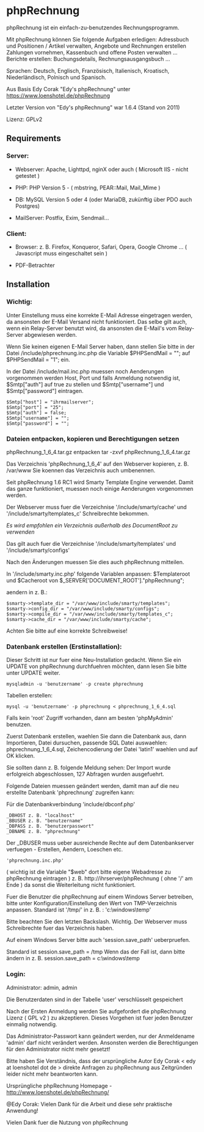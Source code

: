 # phpRechnung

phpRechnung ist ein einfach-zu-benutzendes Rechnungsprogramm.

Mit phpRechnung können Sie folgende Aufgaben erledigen:
Adressbuch und Positionen / Artikel verwalten, Angebote und Rechnungen erstellen
Zahlungen vornehmen, Kassenbuch und offene Posten verwalten ...
Berichte erstellen: Buchungsdetails, Rechnungsausgangsbuch ...

Sprachen:
Deutsch, Englisch, Französisch, Italienisch, Kroatisch, Niederländisch, Polnisch und Spanisch.


Aus Basis  Edy Corak  "Edy's phpRechnung" unter https://www.loenshotel.de/phpRechnung

Letzter Version von "Edy's phpRechnung" war 1.6.4 (Stand von 2011)

Lizenz: GPLv2


## Requirements


### Server:

* Webserver: Apache, Lighttpd, nginX oder auch ( Microsoft IIS - nicht getestet )

* PHP:
	PHP Version 5 - ( mbstring, PEAR::Mail, Mail_Mime )

* DB: 
	MySQL Version 5 oder 4 (oder MariaDB, zukünftig über PDO auch Postgres)

* MailServer:
	Postfix, Exim, Sendmail...

### Client:

* Browser: z. B. Firefox, Konqueror, Safari, Opera, Google Chrome ... ( Javascript muss eingeschaltet sein )

* PDF-Betrachter

## Installation

### Wichtig:
Unter Einstellung muss eine korrekte E-Mail Adresse eingetragen
werden, da ansonsten der E-Mail Versand nicht funktioniert.
Das selbe gilt auch, wenn ein Relay-Server benutzt wird,
da ansonsten die E-Mail's vom Relay-Server abgewiesen werden.

Wenn Sie keinen eigenen E-Mail Server haben, dann stellen Sie
bitte in der Datei /include/phprechnung.inc.php die Variable
$PHPSendMail = ""; auf $PHPSendMail = "1"; ein.

In der Datei /include/mail.inc.php muessen noch Aenderungen vorgenommen werden Host, Port und falls Anmeldung notwendig ist, $Smtp["auth"] auf true zu stellen und $Smtp["username"] und $Smtp["password"] eintragen.

	$Smtp["host"] = "ihrmailserver";
	$Smtp["port"] = "25";
	$Smtp["auth"] = false;
	$Smtp["username"] = "";
	$Smtp["password"] = "";

### Dateien entpacken, kopieren und Berechtigungen setzen

phpRechnung_1_6_4.tar.gz entpacken 
  tar -zxvf phpRechnung_1_6_4.tar.gz

Das Verzeichnis 'phpRechnung_1_6_4' auf den Webserver kopieren, z. B. /var/www Sie koennen das Verzeichnis auch umbenennen.

Seit phpRechnung 1.6 RC1 wird Smarty Template Engine verwendet. Damit das ganze funktioniert, muessen noch einige Aenderungen vorgenommen werden.
	
Der Webserver muss fuer die Verzeichnise '/include/smarty/cache' und '/include/smarty/templates_c' Schreibrechte bekommen.

*Es wird empfohlen ein Verzeichnis außerhalb des DocumentRoot zu verwenden*

Das gilt auch fuer die Verzeichnise '/include/smarty/templates' und '/include/smarty/configs'

Nach den Änderungen muessen Sie dies auch phpRechnung mitteilen.

In '/include/smarty.inc.php' folgende Variablen anpassen:
	$Templateroot und $Cacheroot von $_SERVER['DOCUMENT_ROOT']."phpRechnung";
	
aendern in z. B.:

	$smarty->template_dir = "/var/www/include/smarty/templates";
	$smarty->config_dir = "/var/www/include/smarty/configs";
	$smarty->compile_dir = "/var/www/include/smarty/templates_c";
	$smarty->cache_dir = "/var/www/include/smarty/cache";

Achten Sie bitte auf eine korrekte Schreibweise!


### Datenbank erstellen (Erstinstallation):

Dieser Schritt ist nur fuer eine Neu-Installation gedacht.
Wenn Sie ein UPDATE von phpRechnung durchfuehren möchten, dann lesen Sie bitte unter UPDATE weiter.

	mysqladmin -u 'benutzername' -p create phprechnung

Tabellen erstellen:

	mysql -u 'benutzername' -p phprechnung < phprechnung_1_6_4.sql

Falls kein 'root' Zugriff vorhanden, dann am besten 'phpMyAdmin' benutzen.

Zuerst Datenbank erstellen, waehlen Sie dann die Datenbank aus, dann Importieren,	Datei dursuchen, passende SQL Datei auswaehlen: phprechnung_1_6_4.sql, Zeichencodierung der Datei 'latin1' waehlen und auf OK klicken.

Sie sollten dann z. B. folgende Meldung sehen:
	Der Import wurde erfolgreich abgeschlossen, 127 Abfragen wurden ausgefuehrt.

Folgende Dateien muessen geändert werden, damit man auf die neu erstellte Datenbank 'phprechnung' zugreifen kann:

Für die Datenbankverbindung 
  'include/dbconf.php'
  
	_DBHOST z. B. "localhost"
	_BBUSER z. B. "benutzername"
	_DBPASS z. B. "benutzerpasswort"
	_DBNAME z. B. "phprechnung"

Der _DBUSER muss ueber ausreichende Rechte auf dem Datenbankserver verfuegen - Erstellen, Aendern, Loeschen etc.

	'phprechnung.inc.php'
	
( wichtig ist die Variable "$web" dort bitte eigene Webadresse zu phpRechnung eintragen ) z. B. http://ihrserver/phpRechnung ( ohne '/' am Ende ) da sonst die Weiterleitung nicht funktioniert.

Fuer die Benutzer die phpRechnung auf einem Windows Server betreiben,	bitte unter Konfiguration/Einstellung den Wert von TMP-Verzeichnis anpassen. Standard ist '/tmp/' in z. B. : 
  'c:\windows\temp\'

Bitte beachten Sie den letzten Backslash. Wichtig. Der Webserver muss Schreibrechte fuer das Verzeichnis haben.
	
Auf einem Windows Server bitte auch 'session.save_path' ueberpruefen.

Standard ist session.save_path = /tmp
Wenn das der Fall ist, dann bitte ändern in z. B. 
  session.save_path = c:\windows\temp

### Login:

Administrator: admin, admin

Die Benutzerdaten sind in der Tabelle 'user' verschlüsselt gespeichert

Nach der Ersten Anmeldung werden Sie aufgefordert die phpRechnung Lizenz ( GPL v2 ) zu akzeptieren.
Dieses Vorgehen ist fuer jeden Benutzer einmalig notwendig.

Das Administrator-Passwort kann geändert werden, nur der Anmeldename 'admin' darf nicht verändert werden. Ansonsten werden die Berechtigungen für den Administrator nicht mehr gesetzt!


Bitte haben Sie Verständnis, dass der ursprüngliche Autor Edy Corak < edy at loenshotel dot de > direkte Anfragen zu phpRechnung aus Zeitgründen leider nicht mehr beantworten kann.

Ursprüngliche phpRechnung Homepage - http://www.loenshotel.de/phpRechnung/

@Edy Corak: Vielen Dank für die Arbeit und diese sehr praktische Anwendung!

Vielen Dank fuer die Nutzung von phpRechnung
